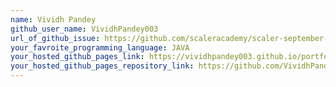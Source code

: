 ```yaml
---
name: Vividh Pandey
github_user_name: VividhPandey003
url_of_github_issue: https://github.com/scaleracademy/scaler-september-open-source-challenge/issues/118
your_favroite_programming_language: JAVA
your_hosted_github_pages_link: https://vividhpandey003.github.io/portfolio/
your_hosted_github_pages_repository_link: https://github.com/VividhPandey003/portfolio
---
```

